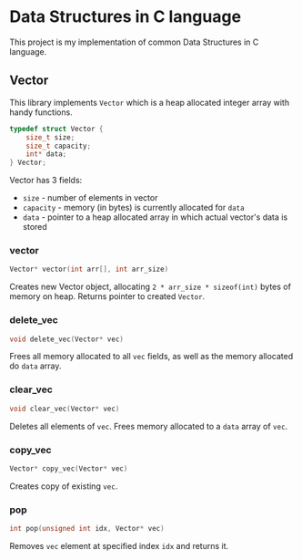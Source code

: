 # Data Structures in C language

This project is my implementation of common Data Structures in C language.

## Vector

This library implements `Vector` which is a heap allocated integer array with handy functions.

```c
typedef struct Vector {
    size_t size;
    size_t capacity;
    int* data;
} Vector;
```

Vector has 3 fields:

* `size` - number of elements in vector
* `capacity` - memory (in bytes) is currently allocated for `data`
* `data` - pointer to a heap allocated array in which actual vector's data is stored

### vector

```c
Vector* vector(int arr[], int arr_size)
```

Creates new Vector object, allocating `2 * arr_size * sizeof(int)` bytes of memory on heap. Returns pointer to created `Vector`.

### delete_vec

```c
void delete_vec(Vector* vec)
```

Frees all memory allocated to all `vec` fields, as well as the memory allocated do `data` array.

### clear_vec

```c
void clear_vec(Vector* vec)
```

Deletes all elements of `vec`. Frees memory allocated to a `data` array of `vec`.

### copy_vec

```c
Vector* copy_vec(Vector* vec)
```

Creates copy of existing `vec`.

### pop

```c
int pop(unsigned int idx, Vector* vec)
```

Removes `vec` element at specified index `idx` and returns it.